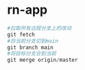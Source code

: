 # rn-app

```powershell
#拉取所有远程分支上的改动
git fetch
#将当前分支切到main
git branch main
#将目标分支合到当前
git merge origin/master
```
